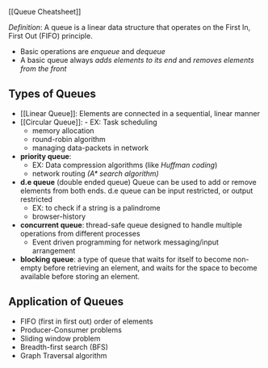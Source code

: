 [[Queue Cheatsheet]]

*Definition*:
A queue is a linear data structure that operates on the First In, First Out (FIFO) principle.
- Basic operations are *enqueue* and *dequeue*
- A basic queue always *adds elements to its end* and *removes elements from the front*
## Types of Queues
- [[Linear Queue]]: Elements are connected in a sequential, linear manner
- [[Circular Queue]]:
		- EX: Task scheduling
	- memory allocation
	- round-robin algorithm
	- managing data-packets in network
- **priority queue**:
	- EX: Data compression algorithms (like *Huffman coding*)
	- network routing *(A\* search algorithm)*
- **d.e queue**  (double ended queue) Queue can be used to add or remove elements from both ends. d.e queue can be input restricted, or output restricted 
	- EX: to check if a string is a palindrome
	- browser-history
- **concurrent queue**: thread-safe queue designed to handle multiple operations from different processes
	- Event driven programming for network messaging/input arrangement
- **blocking queue**: a type of queue that waits for itself to become non-empty before retrieving an element, and waits for the space to become available before storing an element. 

## Application of Queues
- FIFO (first in first out) order of elements
- Producer-Consumer problems
- Sliding window problem
- Breadth-first search (BFS)
- Graph Traversal algorithm